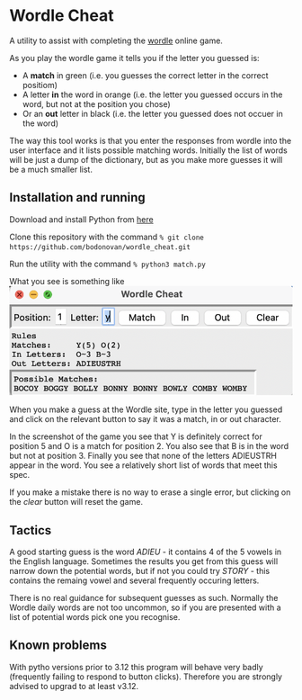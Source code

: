 # Wordle Cheat
A utility to assist with completing the [wordle](https://www.nytimes.com/games/wordle/index.html) online game.

As you play the wordle game it tells you if the letter you guessed is:
- A **match** in green (i.e. you guesses the correct letter in the correct positiom)
- A letter **in** the word in orange (i.e. the letter you guessed occurs in the word, but not at the position you chose) 
- Or an **out** letter in black (i.e. the letter you guessed does not occuer in the word)

The way this tool works is that you enter the responses from wordle into the user interface and it lists possible matching words. Initially the list of words will be just a dump of the dictionary, but as you make more guesses it will be a much smaller list.

## Installation and running

Download and install Python from [here](https://www.python.org/downloads/)

Clone this repository with the command 
``
    % git clone https://github.com/bodonovan/wordle_cheat.git
``

Run the utility with the command `% python3 match.py`

What you see is something like
![A screen shot of the program](screen_shot.png)

When you make a guess at the Wordle site, type in the letter you guessed and click on the relevant button to say it was a match, in or out character.

In the screenshot of the game you see that Y is definitely correct for position 5 and O is a match for position 2. You also see that B is in the word but not at position 3. Finally you see that none of the letters ADIEUSTRH appear in the word. You see a relatively short list of words that meet this spec.

If you make a mistake there is no way to erase a single error, but clicking on the _clear_ button will reset the game.

## Tactics

A good starting guess is the word _ADIEU_ - it contains 4 of the 5 vowels in the English language. Sometimes the results you get from this guess will narrow down the potential words, but if not you could try _STORY_ - this contains the remaing vowel and several frequently occuring letters.

There is no real guidance for subsequent guesses as such. Normally the Wordle daily words are not too uncommon, so if you are presented with a list of potential words pick one you recognise.

## Known problems

With pytho versions prior to 3.12 this program will behave very badly (frequently failing to respond to button clicks). Therefore you are strongly advised to upgrad to at least v3.12.

